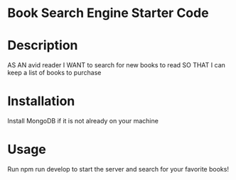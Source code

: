 # Book Search Engine Starter Code

# Description
AS AN avid reader
I WANT to search for new books to read
SO THAT I can keep a list of books to purchase

# Installation 
Install MongoDB if it is not already on your machine

# Usage
Run npm run develop to start the server and search for your favorite books!